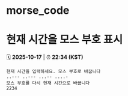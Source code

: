 # morse_code
# 현재 시간을 모스 부호 표시
<!-- MORSE_TIME_START -->
🗓️ **2025-10-17** | ⏰ **22:34 (KST)**

```
현재 시간을 입력하세요. 모스 부호로 바꿉니다
..--- ..--- ...-- ....-
모스 부호를 다시 현재 시간으로 바꿉니다
2234
```
<!-- MORSE_TIME_END -->
